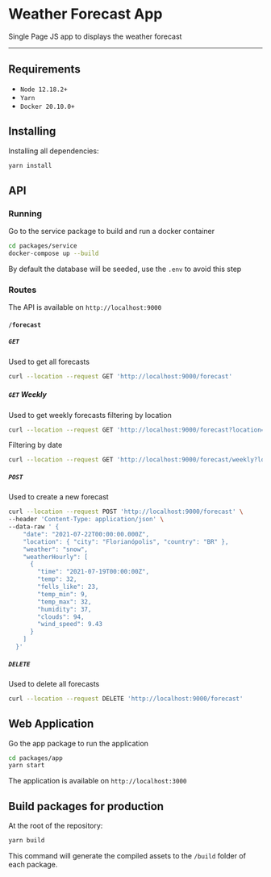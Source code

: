 # Weather Forecast App

Single Page JS app to displays the weather forecast

----

## Requirements

- `Node 12.18.2+`
- `Yarn`
- `Docker 20.10.0+`

## Installing

Installing all dependencies:

```bash
yarn install
```

## API

### Running

Go to the service package to build and run a docker container

```bash
cd packages/service
docker-compose up --build
```

By default the database will be seeded, use the `.env` to avoid this step

### Routes

The API is available on `http://localhost:9000`

#### `/forecast`

##### `GET`

Used to get all forecasts

```bash
curl --location --request GET 'http://localhost:9000/forecast'
```

##### `GET` Weekly

Used to get weekly forecasts filtering by location

```bash
curl --location --request GET 'http://localhost:9000/forecast?location=Florianópolis'
```

Filtering by date

```bash
curl --location --request GET 'http://localhost:9000/forecast/weekly?location=Florianópolis&date=2021-07-23'
```

##### `POST`

Used to create a new forecast

```bash
curl --location --request POST 'http://localhost:9000/forecast' \
--header 'Content-Type: application/json' \
--data-raw ' {
    "date": "2021-07-22T00:00:00.000Z",
    "location": { "city": "Florianópolis", "country": "BR" },
    "weather": "snow",
    "weatherHourly": [
      {
        "time": "2021-07-19T00:00:00Z",
        "temp": 32,
        "fells_like": 23,
        "temp_min": 9,
        "temp_max": 32,
        "humidity": 37,
        "clouds": 94,
        "wind_speed": 9.43
      }
    ]
  }'
```

##### `DELETE`

Used to delete all forecasts

```bash
curl --location --request DELETE 'http://localhost:9000/forecast'
```

## Web Application

Go the app package to run the application

```bash
cd packages/app
yarn start
```

The application is available on `http://localhost:3000`

## Build packages for production

At the root of the repository:

```bash
yarn build
```

This command will generate the compiled assets to the `/build` folder of each package.